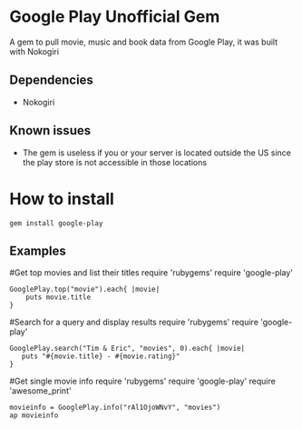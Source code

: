 # Google Play Unofficial Gem

A gem to pull movie, music and book data from Google Play, it was built with Nokogiri

## Dependencies

* Nokogiri

## Known issues

* The gem is useless if you or your server is located outside the US since the play store is not accessible in those locations

# How to install

	gem install google-play

## Examples
#Get top movies and list their titles
	require 'rubygems'
	require 'google-play'

	GooglePlay.top("movie").each{ |movie|
		puts movie.title
	}
	
#Search for a query and display results
	require 'rubygems'
	require 'google-play'

	GooglePlay.search("Tim & Eric", "movies", 0).each{ |movie|
 	   puts "#{movie.title} - #{movie.rating}"
	}

#Get single movie info
	require 'rubygems'
	require 'google-play'
	require 'awesome_print'

	movieinfo = GooglePlay.info("rAl1OjoWNvY", "movies")
	ap movieinfo